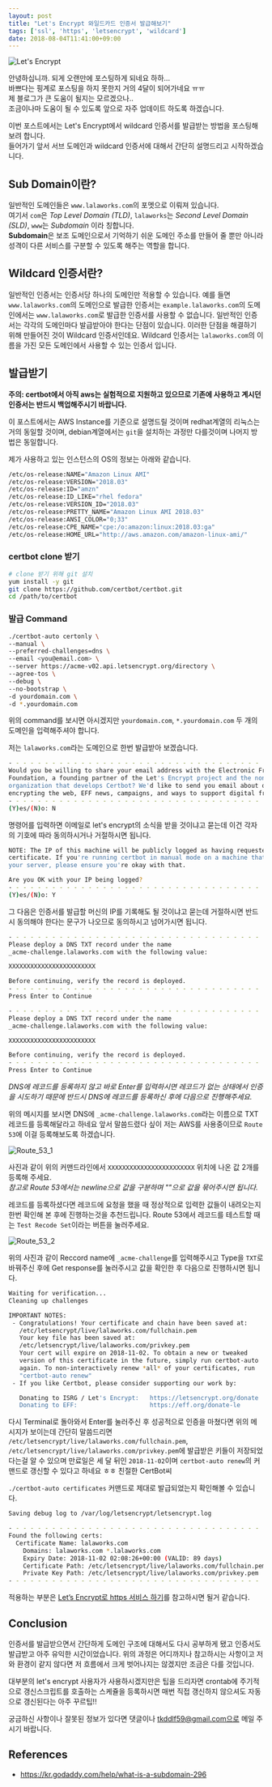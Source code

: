 ```yaml
---
layout: post
title: "Let's Encrypt 와일드카드 인증서 발급해보기"
tags: ['ssl', 'https', 'letsencrypt', 'wildcard']
date: 2018-08-04T11:41:00+09:00
---
```


<!--more-->
![Let's Encrypt](/images//2017-03-30-letsencrypt/thumbnail.jpg)

안녕하십니까. 되게 오랜만에 포스팅하게 되네요 하하...  
바쁘다는 핑계로 포스팅을 하지 못한지 거의 4달이 되어가네요 ㅠㅠ  
제 블로그가 큰 도움이 될지는 모르겠으나..  
조금이나마 도움이 될 수 있도록 앞으로 자주 업데이트 하도록 하겠습니다.  

이번 포스트에서는 Let's Encrypt에서 wildcard 인증서를 발급받는 방법을 포스팅해보려 합니다.  
들어가기 앞서 서브 도메인과 wildcard 인증서에 대해서 간단히 설명드리고 시작하겠습니다.

## Sub Domain이란?

일반적인 도메인들은 `www.lalaworks.com`의 포멧으로 이뤄져 있습니다.  
여기서 `com`은 *Top Level Domain (TLD)*, `lalaworks`는 *Second Level Domain (SLD)*, `www`는 *Subdomain* 이라 칭합니다.  
**Subdomain**은 보조 도메인으로서 기억하기 쉬운 도메인 주소를 만들어 줄 뿐만 아니라 성격이 다른 서비스를 구분할 수 있도록 해주는 역할을 합니다.


## Wildcard 인증서란?

일반적인 인증서는 인증서당 하나의 도메인만 적용할 수 있습니다. 예를 들면 `www.lalaworks.com`의 도메인으로 발급한 인증서는 `example.lalaworks.com`의 도메인에서는 `www.lalaworks.com`로 발급한 인증서를 사용할 수 없습니다. 일반적인 인증서는 각각의 도메인마다 발급받아야 한다는 단점이 있습니다. 이러한 단점을 해결하기 위해 만들어진 것이 Wildcard 인증서인데요. Wildcard 인증서는 `lalaworks.com`의 이름을 가진 모든 도메인에서 사용할 수 있는 인증서 입니다.  

## 발급받기

**주의: certbot에서 아직 aws는 실험적으로 지원하고 있으므로 기존에 사용하고 계시던 인증서는 반드시 백업해주시기 바랍니다.**  

이 포스트에서는 AWS Instance를 기준으로 설명드릴 것이며 redhat계열의 리눅스는 거의 동일할 것이며, debian계열에서는 `git`을 설치하는 과정만 다를것이며 나머지 방법은 동일합니다.

제가 사용하고 있는 인스턴스의 OS의 정보는 아래와 같습니다.

```bash
/etc/os-release:NAME="Amazon Linux AMI"
/etc/os-release:VERSION="2018.03"
/etc/os-release:ID="amzn"
/etc/os-release:ID_LIKE="rhel fedora"
/etc/os-release:VERSION_ID="2018.03"
/etc/os-release:PRETTY_NAME="Amazon Linux AMI 2018.03"
/etc/os-release:ANSI_COLOR="0;33"
/etc/os-release:CPE_NAME="cpe:/o:amazon:linux:2018.03:ga"
/etc/os-release:HOME_URL="http://aws.amazon.com/amazon-linux-ami/"
```

### certbot clone 받기
```bash
# clone 받기 위해 git 설치
yum install -y git
git clone https://github.com/certbot/certbot.git
cd /path/to/certbot
```

### 발급 Command
```bash
./certbot-auto certonly \
--manual \
--preferred-challenges=dns \
--email <you@email.com> \
--server https://acme-v02.api.letsencrypt.org/directory \
--agree-tos \
--debug \
--no-bootstrap \
-d yourdomain.com \
-d *.yourdomain.com
```
위의 command를 보시면 아시겠지만 `yourdomain.com`, `*.yourdomain.com` 두 개의 도메인을 입력해주셔야 합니다.

저는 `lalaworks.com`라는 도메인으로 한번 발급받아 보겠습니다.

```bash
- - - - - - - - - - - - - - - - - - - - - - - - - - - - - - - - - - - - - - - -
Would you be willing to share your email address with the Electronic Frontier
Foundation, a founding partner of the Let's Encrypt project and the non-profit
organization that develops Certbot? We'd like to send you email about our work
encrypting the web, EFF news, campaigns, and ways to support digital freedom.
- - - - - - - - - - - - - - - - - - - - - - - - - - - - - - - - - - - - - - - -
(Y)es/(N)o: N
```

명령어를 입력하면 이메일로 let's encrypt의 소식을 받을 것이냐고 묻는데 이건 각자의 기호에 따라 동의하시거나 거절하시면 됩니다.


```bash
NOTE: The IP of this machine will be publicly logged as having requested this
certificate. If you're running certbot in manual mode on a machine that is not
your server, please ensure you're okay with that.

Are you OK with your IP being logged?
- - - - - - - - - - - - - - - - - - - - - - - - - - - - - - - - - - - - - - - -
(Y)es/(N)o: Y
```

그 다음은 인증서를 발급할 머신의 IP를 기록해도 될 것이냐고 묻는데 거절하시면 반드시 동의해야 한다는 문구가 나오므로 동의하시고 넘어가시면 됩니다.  

```bash
- - - - - - - - - - - - - - - - - - - - - - - - - - - - - - - - - - - - - - - -
Please deploy a DNS TXT record under the name
_acme-challenge.lalaworks.com with the following value:

XXXXXXXXXXXXXXXXXXXXXXXX

Before continuing, verify the record is deployed.
- - - - - - - - - - - - - - - - - - - - - - - - - - - - - - - - - - - - - - - -
Press Enter to Continue

- - - - - - - - - - - - - - - - - - - - - - - - - - - - - - - - - - - - - - - -
Please deploy a DNS TXT record under the name
_acme-challenge.lalaworks.com with the following value:

XXXXXXXXXXXXXXXXXXXXXXXX

Before continuing, verify the record is deployed.
- - - - - - - - - - - - - - - - - - - - - - - - - - - - - - - - - - - - - - - -
Press Enter to Continue
```

_DNS에 레코드를 등록하지 않고 바로 Enter를 입력하시면 레코드가 없는 상태에서 인증을 시도하기 때문에 반드시 DNS에 레코드를 등록하신 후에 다음으로 진행해주세요._

위의 메시지를 보시면 DNS에 `_acme-challenge.lalaworks.com`라는 이름으로 TXT레코드를 등록해달라고 하네요
앞서 말씀드렸다 싶이 저는 AWS를 사용중이므로 `Route 53`에 이걸 등록해보도록 하겠습니다.

![Route_53_1](/images//2018-08-04-letsencrypt/create_record.png)

사진과 같이 위의 커맨드라인에서 `XXXXXXXXXXXXXXXXXXXXXXXX` 위치에 나온 값 2개를 등록해 주세요.  
_참고로 Route 53에서는 newline으로 값을 구분하며 ""으로 값을 묶어주시면 됩니다._

레코드를 등록하셨다면 레코드에 요청을 했을 때 정상적으로 입력한 값들이 내려오는지 한번 확인해 본 후에 진행하는것을 추천드립니다.
Route 53에서 레코드를 테스트할 때는 `Test Recode Set`이라는 버튼을 눌러주세요.

![Route_53_2](/images//2018-08-04-letsencrypt/check_record_in_route53.png)

위의 사진과 같이 Reccord name에  `_acme-challenge`를 입력해주시고 Type을 `TXT`로 바꿔주신 후에 Get response를 눌러주시고 값을 확인한 후 다음으로 진행하시면 됩니다.

```bash
Waiting for verification...
Cleaning up challenges

IMPORTANT NOTES:
 - Congratulations! Your certificate and chain have been saved at:
   /etc/letsencrypt/live/lalaworks.com/fullchain.pem
   Your key file has been saved at:
   /etc/letsencrypt/live/lalaworks.com/privkey.pem
   Your cert will expire on 2018-11-02. To obtain a new or tweaked
   version of this certificate in the future, simply run certbot-auto
   again. To non-interactively renew *all* of your certificates, run
   "certbot-auto renew"
 - If you like Certbot, please consider supporting our work by:

   Donating to ISRG / Let's Encrypt:   https://letsencrypt.org/donate
   Donating to EFF:                    https://eff.org/donate-le
```

다시 Terminal로 돌아와서 Enter를 눌러주신 후 성공적으로 인증을 마쳤다면 위의 메시지가 보이는데 간단히 말씀드리면 `/etc/letsencrypt/live/lalaworks.com/fullchain.pem`, `/etc/letsencrypt/live/lalaworks.com/privkey.pem`에 발급받은 키들이 저장되었다는걸 알 수 있으며 만료일은 세 달 뒤인 `2018-11-02`이며 `certbot-auto renew`의 커맨드로 갱신할 수 있다고 하네요 ㅎㅎ 친절한 CertBot씨


`./certbot-auto certificates` 커맨드로 제대로 발급되었는지 확인해볼 수 있습니다.

```bash
Saving debug log to /var/log/letsencrypt/letsencrypt.log

- - - - - - - - - - - - - - - - - - - - - - - - - - - - - - - - - - - - - - - -
Found the following certs:
  Certificate Name: lalaworks.com
    Domains: lalaworks.com *.lalaworks.com
    Expiry Date: 2018-11-02 02:08:26+00:00 (VALID: 89 days) 
    Certificate Path: /etc/letsencrypt/live/lalaworks.com/fullchain.pem
    Private Key Path: /etc/letsencrypt/live/lalaworks.com/privkey.pem
- - - - - - - - - - - - - - - - - - - - - - - - - - - - - - - - - - - - - - - -
```

적용하는 부분은 [Let’s Encrypt로 https 서비스 하기](https://realsangil.github.io/http/17-03-31-letsencrypt)를 참고하시면 될거 같습니다.

## Conclusion
인증서를 발급받으면서 간단하게 도메인 구조에 대해서도 다시 공부하게 됐고 인증서도 발급받고 아주 유익한 시간이었습니다.
위의 과정은 어디까지나 참고하시는 사항이고 저와 환경이 같지 않다면 저 흐름에서 크게 벗어나지는 않겠지만 조금은 다를 것입니다. 

대부분의 let's encrypt 사용자가 사용하시겠지만은 팁을 드리자면 crontab에 주기적으로 갱신스크립트를 호출하는 스케쥴을 등록하시면
매번 직접 갱신하지 않으셔도 자동으로 갱신된다는 아주 꾸르팁!!

궁금하신 사항이나 잘못된 정보가 있다면 댓글이나 tkddlf59@gmail.com으로 메일 주시기 바랍니다.

## References
 - https://kr.godaddy.com/help/what-is-a-subdomain-296
